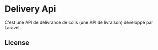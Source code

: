 # Delivery Api
C'est une API de délivrance de colis (une API de livraison) développé par Laravel.


## License


